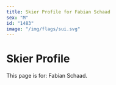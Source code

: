 ```yaml
---
title: Skier Profile for Fabian Schaad
sex: "M"
id: "1483"
image: "/img/flags/sui.svg" 
---
```


# Skier Profile

This page is for: Fabian Schaad.
    